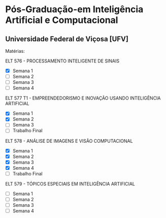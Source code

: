 # Pós-Graduação-em Inteligência Artificial e Computacional
## Universidade Federal de Viçosa [UFV]


Matérias:

ELT 576 - PROCESSAMENTO INTELIGENTE DE SINAIS
- [x] Semana 1
- [ ] Semana 2
- [ ] Semana 3
- [ ] Semana 4

ELT 577 T1 - EMPREENDEDORISMO E INOVAÇÃO USANDO INTELIGÊNCIA ARTIFICIAL
- [x] Semana 1
- [x] Semana 2
- [ ] Semana 3
- [ ] Trabalho Final

ELT 578 - ANÁLISE DE IMAGENS E VISÃO COMPUTACIONAL
- [x] Semana 1
- [x] Semana 2
- [x] Semana 3
- [x] Semana 4
- [ ] Trabalho Final

ELT 579 - TÓPICOS ESPECIAIS EM INTELIGÊNCIA ARTIFICIAL
- [ ] Semana 1
- [ ] Semana 2
- [ ] Semana 3
- [ ] Semana 4
